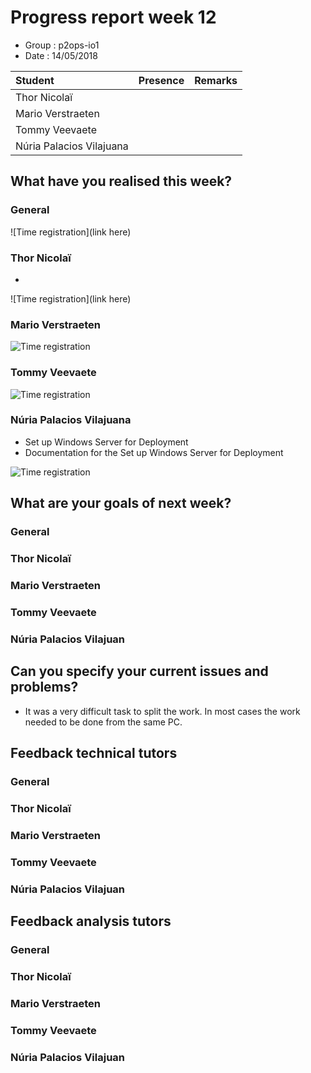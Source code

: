 # Progress report week 12

* Group : p2ops-io1
* Date  : 14/05/2018

| Student  | Presence | Remarks |
| :---     | :---     | :---    |
| Thor Nicolaï |         |         |
| Mario Verstraeten |         |         |
| Tommy Veevaete |         |         |
| Núria Palacios Vilajuana |         |         |

## What have you realised this week?

### General


![Time registration](link here)
### Thor Nicolaï
- 


![Time registration](link here)
### Mario Verstraeten


![Time registration]()

### Tommy Veevaete


![Time registration]()

### Núria Palacios Vilajuana
- Set up Windows Server for Deployment
- Documentation for the Set up Windows Server for Deployment

![Time registration](https://i.imgur.com/cxzuwLX.png)


## What are your goals of next week?

### General


### Thor Nicolaï
### Mario Verstraeten
### Tommy Veevaete
### Núria Palacios Vilajuan

## Can you specify your current issues and problems?

* It was a very difficult task to split the work. In most cases the work needed to be done from the same PC.

## Feedback technical tutors

### General


### Thor Nicolaï
### Mario Verstraeten
### Tommy Veevaete
### Núria Palacios Vilajuan

## Feedback analysis tutors

### General

### Thor Nicolaï
### Mario Verstraeten
### Tommy Veevaete
### Núria Palacios Vilajuan

